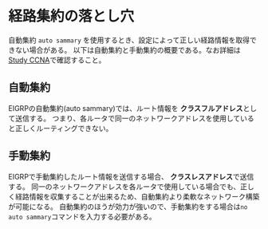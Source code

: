 # 経路集約の落とし穴

自動集約 `auto sammary` を使用するとき、設定によって正しい経路情報を取得できない場合がある。
以下は自動集約と手動集約の概要である。なお詳細は[Study CCNA](https://study-ccna.com/eigrp-automatic-manual-summarization/)で確認すること。

## 自動集約

EIGRPの自動集約(auto sammary)では、ルート情報を **クラスフルアドレス**として送信する。
つまり、各ルータで同一のネットワークアドレスを使用していると正しくルーティングできない。

## 手動集約

EIGRPで手動集約したルート情報を送信する場合、 **クラスレスアドレス**で送信する。
同一のネットワークアドレスを各ルータで使用している場合でも、正しく経路情報を収集することが出来るため、自動集約より柔軟なネットワーク構築が可能になる。
自動集約のほうが効力が強いので、手動集約をする場合は`no auto sammary`コマンドを入力する必要がある。
